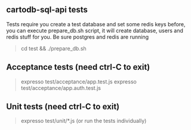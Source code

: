 cartodb-sql-api tests
---------------------
Tests require you create a test database and set some redis keys before,
you can execute prepare_db.sh script, it will create database, users
and redis stuff for you. Be sure postgres and redis are running

> cd test && ./prepare_db.sh


Acceptance tests (need ctrl-C to exit)
--------------------------------------
> expresso test/acceptance/app.test.js
> expresso test/acceptance/app.auth.test.js


Unit tests (need ctrl-C to exit)
--------------------------------
> expresso test/unit/*.js (or run the tests individually)
